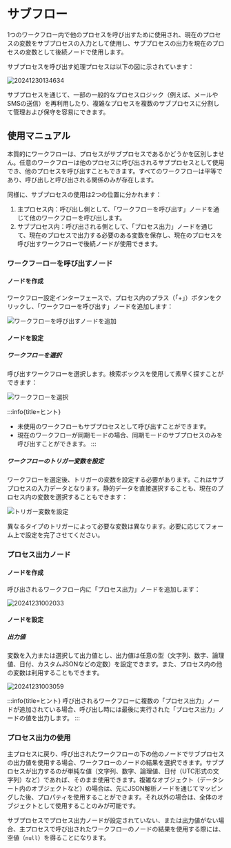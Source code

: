 # サブフロー

<PluginInfo name="workflow-subflow" link="/handbook/workflow-subflow" commercial="true"></PluginInfo>

1つのワークフロー内で他のプロセスを呼び出すために使用され、現在のプロセスの変数をサブプロセスの入力として使用し、サブプロセスの出力を現在のプロセスの変数として後続ノードで使用します。

サブプロセスを呼び出す処理プロセスは以下の図に示されています：

![20241230134634](https://static-docs.nocobase.com/20241230134634.png)

サブプロセスを通じて、一部の一般的なプロセスロジック（例えば、メールやSMSの送信）を再利用したり、複雑なプロセスを複数のサブプロセスに分割して管理および保守を容易にできます。

## 使用マニュアル

本質的にワークフローは、プロセスがサブプロセスであるかどうかを区別しません。任意のワークフローは他のプロセスに呼び出されるサブプロセスとして使用でき、他のプロセスを呼び出すこともできます。すべてのワークフローは平等であり、呼び出しと呼び出される関係のみが存在します。

同様に、サブプロセスの使用は2つの位置に分かれます：

1. 主プロセス内：呼び出し側として、「ワークフローを呼び出す」ノードを通じて他のワークフローを呼び出します。
2. サブプロセス内：呼び出される側として、「プロセス出力」ノードを通じて、現在のプロセスで出力する必要のある変数を保存し、現在のプロセスを呼び出すワークフローで後続ノードが使用できます。

### ワークフーローを呼び出すノード

#### ノードを作成

ワークフロー設定インターフェースで、プロセス内のプラス（「+」）ボタンをクリックし、「ワークフローを呼び出す」ノードを追加します：

![ワークフローを呼び出すノードを追加](https://static-docs.nocobase.com/20241230001323.png)

#### ノードを設定

##### ワークフローを選択

呼び出すワークフローを選択します。検索ボックスを使用して素早く探すことができます：

![ワークフローを選択](https://static-docs.nocobase.com/20241230001534.png)

:::info{title=ヒント}
* 未使用のワークフローもサブプロセスとして呼び出すことができます。
* 現在のワークフローが同期モードの場合、同期モードのサブプロセスのみを呼び出すことができます。
:::

##### ワークフローのトリガー変数を設定

ワークフローを選定後、トリガーの変数を設定する必要があります。これはサブプロセスの入力データとなります。静的データを直接選択することも、現在のプロセス内の変数を選択することもできます：

![トリガー変数を設定](https://static-docs.nocobase.com/20241230162722.png)

異なるタイプのトリガーによって必要な変数は異なります。必要に応じてフォーム上で設定を完了させてください。

### プロセス出力ノード

#### ノードを作成

呼び出されるワークフロー内に「プロセス出力」ノードを追加します：

![20241231002033](https://static-docs.nocobase.com/20241231002033.png)

#### ノードを設定

##### 出力値

変数を入力または選択して出力値とし、出力値は任意の型（文字列、数字、論理値、日付、カスタムJSONなどの定数）を設定できます。また、プロセス内の他の変数は利用することもできます。

![20241231003059](https://static-docs.nocobase.com/20241231003059.png)

:::info{title=ヒント}
呼び出されるワークフローに複数の「プロセス出力」ノードが追加されている場合、呼び出し時には最後に実行された「プロセス出力」ノードの値を出力します。
:::

### プロセス出力の使用

主プロセスに戻り、呼び出されたワークフローの下の他のノードでサブプロセスの出力値を使用する場合、ワークフローのノードの結果を選択できます。サブプロセスが出力するのが単純な値（文字列、数字、論理値、日付（UTC形式の文字列）など）であれば、そのまま使用できます。複雑なオブジェクト（データシート内のオブジェクトなど）の場合は、先にJSON解析ノードを通じてマッピングした後、プロパティを使用することができます。それ以外の場合は、全体のオブジェクトとして使用することのみが可能です。

サブプロセスでプロセス出力ノードが設定されていない、または出力値がない場合、主プロセスで呼び出されたワークフローのノードの結果を使用する際には、空値（`null`）を得ることになります。